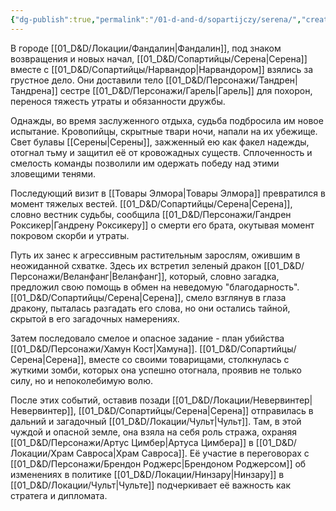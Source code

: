 ```yaml
---
{"dg-publish":true,"permalink":"/01-d-and-d/sopartijczy/serena/","created":"2024-11-09T09:06:50.059+03:00","updated":"2024-11-10T12:59:36.479+03:00"}
---
```



В городе [[01_D&D/Локации/Фандалин\|Фандалин]], под знаком возвращения и новых начал, [[01_D&D/Сопартийцы/Серена\|Серена]] вместе с [[01_D&D/Сопартийцы/Нарвандор\|Нарвандором]] взялись за грустное дело. Они доставили тело [[01_D&D/Персонажи/Тандрен\|Тандрена]] сестре [[01_D&D/Персонажи/Гарель\|Гарель]] для похорон, перенося тяжесть утраты и обязанности дружбы.

Однажды, во время заслуженного отдыха, судьба подбросила им новое испытание. Кровопийцы, скрытные твари ночи, напали на их убежище. Свет булавы [[Серены\|Серены]], зажженный ею как факел надежды, отогнал тьму и защитил её от кровожадных существ. Сплоченность и смелость команды позволили им одержать победу над этими зловещими тенями.

Последующий визит в [[Товары Элмора\|Товары Элмора]] превратился в момент тяжелых вестей. [[01_D&D/Сопартийцы/Серена\|Серена]], словно вестник судьбы, сообщила [[01_D&D/Персонажи/Гандрен Роксикер\|Гандрену Роксикеру]] о смерти его брата, окутывая момент покровом скорби и утраты.

Путь их занес к агрессивным растительным зарослям, ожившим в неожиданной схватке. Здесь их встретил зеленый дракон [[01_D&D/Персонажи/Веланфанг\|Веланфанг]], который, словно загадка, предложил свою помощь в обмен на неведомую "благодарность". [[01_D&D/Сопартийцы/Серена\|Серена]], смело взглянув в глаза дракону, пыталась разгадать его слова, но они остались тайной, скрытой в его загадочных намерениях.

Затем последовало смелое и опасное задание - план убийства [[01_D&D/Персонажи/Хамун Кост\|Хамуна]]. [[01_D&D/Сопартийцы/Серена\|Серена]], вместе со своими товарищами, столкнулась с жуткими зомби, которых она успешно отогнала, проявив не только силу, но и непоколебимую волю.

После этих событий, оставив позади [[01_D&D/Локации/Невервинтер\|Невервинтер]], [[01_D&D/Сопартийцы/Серена\|Серена]] отправилась в дальний и загадочный [[01_D&D/Локации/Чульт\|Чульт]]. Там, в этой чуждой и опасной земле, она взяла на себя роль стража, охраняя [[01_D&D/Персонажи/Артус Цимбер\|Артуса Цимбера]] в [[01_D&D/Локации/Храм Савроса\|Храм Савроса]]. Её участие в переговорах с [[01_D&D/Персонажи/Брендон Роджерс\|Брендоном Роджерсом]] об изменениях в политике [[01_D&D/Локации/Нинзару\|Нинзару]] в [[01_D&D/Локации/Чульт\|Чульте]] подчеркивает её важность как стратега и дипломата.
